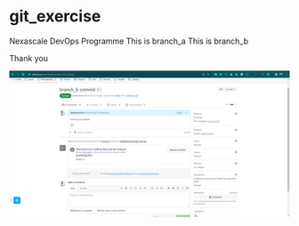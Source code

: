 # git_exercise

Nexascale DevOps Programme
This is branch_a
This is branch_b

Thank you

![Merge Conflict](Merge_Conflict.png)

